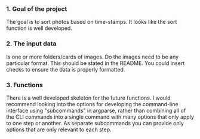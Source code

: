 

### 1. Goal of the project
The goal is to sort photos based on time-stamps. It looks like the sort function is well developed.

### 2. The input data
Is one or more folders/cards of images. Do the images need to be any particular format. 
This should be stated in the README. You could insert checks to ensure the data is properly
formatted.

### 3. Functions
There is a well developed skeleton for the future functions. I would recommend looking
into the options for developing the command-line interface using "subcommands" in argparse,
rather than combining all of the CLI commands into a single command with many options that
only apply to one step or another. As separate subcommands you can provide only options that are 
only relevant to each step.
